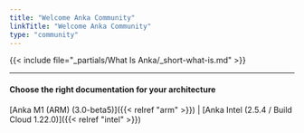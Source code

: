 ```yaml
---
title: "Welcome Anka Community"
linkTitle: "Welcome Anka Community"
type: "community"
---
```


{{< include file="_partials/What Is Anka/_short-what-is.md" >}}

---

#### Choose the right documentation for your architecture

[Anka M1 (ARM) (3.0-beta5)]({{< relref "arm" >}}) | [Anka Intel (2.5.4 / Build Cloud 1.22.0)]({{< relref "intel" >}})
